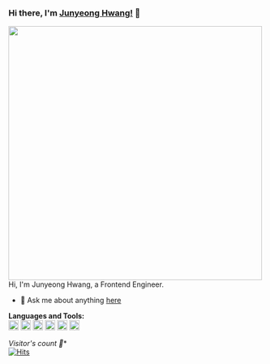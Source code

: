 ### Hi there, I'm [Junyeong Hwang!](https://github.com/devJunyeong) 👋

<img src="https://user-images.githubusercontent.com/101171420/198577433-128555ec-03a8-4006-aa99-ffc41964f003.png" width=500pt />




<br />
Hi, I'm Junyeong Hwang, a Frontend Engineer.

- 💬 Ask me about anything [here](https://github.com/devJunyeong/devJunyeong/issues)


**Languages and Tools:**  
<code><img height="20" src="https://img.shields.io/badge/HTML5-e34c26?style=flat-squaree&logo=HTML5&logoColor=ffffff"></code>
<code><img height="20" src="https://img.shields.io/badge/CSS3-264de4?style=flat-squaree&logo=CSS3&logoColor=ffffff"></code>
<code><img height="20" src="https://img.shields.io/badge/JavaScript-323330?style=flat-squaree&logo=JavaScript&logoColor=F0DB4F"></code>
<code><img height="20" src="https://img.shields.io/badge/TypeScript-007acc?style=flat-squaree&logo=TypeScript&logoColor=white"></code>
<code><img height="20" src="https://img.shields.io/badge/React-61DBFB?style=flat-squaree&logo=React&logoColor=white"></code>
<code><img height="20" src="https://img.shields.io/badge/Storybook-ff528c?style=flat-squaree&logo=Storybook&logoColor=ffffff"></code>


*Visitor's count :eyes:**  
[![Hits](https://hits.seeyoufarm.com/api/count/incr/badge.svg?url=https%3A%2F%2Fgithub.com%2FdevJunyeong&count_bg=%23FA7343&title_bg=%23555555&icon=github.svg&icon_color=%23E7E7E7&title=hits&edge_flat=false)](https://hits.seeyoufarm.com)
